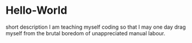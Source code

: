 # Hello-World
short description 
I am teaching myself coding so that I may one day drag myself from the brutal boredom of unappreciated manual labour. 
